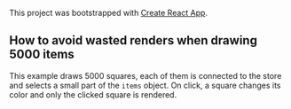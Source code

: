 This project was bootstrapped with [Create React App](https://github.com/facebook/create-react-app).

## How to avoid wasted renders when drawing 5000 items

This example draws 5000 squares, each of them is connected to the store and selects a small part of the `items` object. On click, a square changes its color and only the clicked square is rendered.
